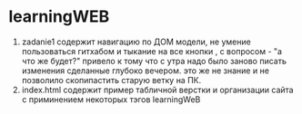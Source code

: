 # learningWEB
1. zadanie1 содержит  навигацию по ДОМ модели, не умение пользоваться гитхабом и тыкание на  все кнопки , с вопросом - "а что же будет?"
привело к тому что с утра надо было заново писать изменения сделанные глубоко вечером. это же не знание и не позволило скопипастить старую ветку на ПК.
2. index.html содержит пример табличной верстки и организации сайта с приминением некоторых тэгов
learningWeB
